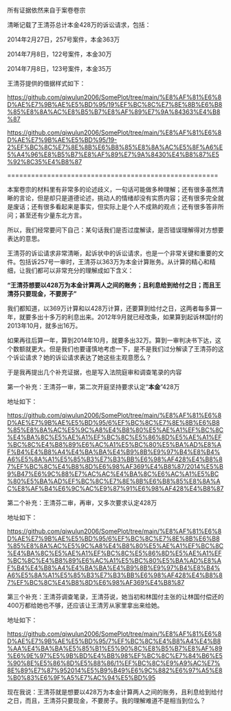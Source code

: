 所有证据依然来自于案卷卷宗

清晰记载了王清芬总计本金428万的诉讼请求，包括：

2014年2月27日，257号案件，本金363万

2014年7月8日，122号案件，本金30万

2014年7月8日，123号案件，本金35万

王清芬提供的借据样式如下：

https://github.com/qiwulun2006/SomePlot/tree/main/%E8%AF%81%E6%8D%AE%E7%9B%AE%E5%BD%95/19%EF%BC%8C%E7%8E%8B%E6%B8%85%E8%8A%AC%E8%B5%B7%E8%AF%89%E7%9A%84363%E4%B8%87

https://github.com/qiwulun2006/SomePlot/tree/main/%E8%AF%81%E6%8D%AE%E7%9B%AE%E5%BD%95/19-2%EF%BC%8C%E7%8E%8B%E6%B8%85%E8%8A%AC%E5%8F%A6%E5%A4%96%E8%B5%B7%E8%AF%89%E7%9A%8430%E4%B8%87%E5%92%8C35%E4%B8%87


=====================================================

本案卷宗的材料里有非常多的论述歧义，一句话可能做多种理解；还有很多虽然清晰的言论，但是却只是道德论述，挑动人的情绪却没有实质内容；还有很多完全就是废话；还有很多看起来是事实，但实际上是个人不成熟的观点；还有很多答非所问；甚至还有少量东北方言。

所以，我们经常要问下自己：某句话我们是否过度解读，是否错误理解得对方想要表达的意思。

王清芬的诉讼请求非常清晰，起诉状中的诉讼请求，也是一个非常关键和重要的文件。包括诉257号一审时，王清芬以363万为本金计算账务。从计算的精心和精细，让我们都可以非常充分的理解成如下含义：

**“王清芬想要以428万为本金计算两人之间的账务；且利息给到给付之日；而且王清芬只要现金，不要房子”**

我们都知道，以369万计算和以428万计算，还要算到给付之日，这两者每多算一年，就要多出十多万的利息出来。2012年9月就已经改条，如果算到起诉林国付的2013年10月，就多出16万。

如果再往后算一年，算到2014年10月，就要多出32万。算到一审判决书下达，这个数额就更大。但是我们也要谨慎地考虑一下，是不是我们过分解读了王清芬的这个诉讼请求？她的诉讼请求表达了她这些主观意愿么？

于是我再提出几个补充证据，也是写入法院庭审和调查笔录的内容

第一个补充：王清芬一审，第二次开庭坚持要求认定“**本金**”428万

地址如下：

https://github.com/qiwulun2006/SomePlot/tree/main/%E8%AF%81%E6%8D%AE%E7%9B%AE%E5%BD%95/6%EF%BC%8C%E7%8E%8B%E6%B8%85%E8%8A%AC%E5%9C%A8%E4%B8%80%E5%AE%A1%EF%BC%8C%E4%BA%8C%E5%AE%A1%EF%BC%8C%E5%86%8D%E5%AE%A1%EF%BC%8C%E4%B8%89%E6%AC%A1%E5%BC%80%E5%BA%AD%E8%AF%B4%E4%B8%A4%E4%BA%BA%E4%B9%8B%E9%97%B4%E8%B4%A6%E5%8A%A1%E5%85%B3%E7%B3%BB%E6%98%AF428%E4%B8%87%EF%BC%8C%E4%B8%8D%E6%98%AF369%E4%B8%87/2014%E5%B9%B47%E6%9C%88%E7%AC%AC%E4%BA%8C%E6%AC%A1%E5%BC%80%E5%BA%AD%EF%BC%8C%E7%8E%8B%E6%B8%85%E8%8A%AC%E8%AF%B4%E6%9C%AC%E9%87%91%E6%98%AF428%E4%B8%87

第二个补充：王清芬二审，再审，又多次要求认定428万

地址如下：

https://github.com/qiwulun2006/SomePlot/tree/main/%E8%AF%81%E6%8D%AE%E7%9B%AE%E5%BD%95/6%EF%BC%8C%E7%8E%8B%E6%B8%85%E8%8A%AC%E5%9C%A8%E4%B8%80%E5%AE%A1%EF%BC%8C%E4%BA%8C%E5%AE%A1%EF%BC%8C%E5%86%8D%E5%AE%A1%EF%BC%8C%E4%B8%89%E6%AC%A1%E5%BC%80%E5%BA%AD%E8%AF%B4%E4%B8%A4%E4%BA%BA%E4%B9%8B%E9%97%B4%E8%B4%A6%E5%8A%A1%E5%85%B3%E7%B3%BB%E6%98%AF428%E4%B8%87%EF%BC%8C%E4%B8%8D%E6%98%AF369%E4%B8%87

第三个补充：王清芬调查笔录，王清芬说，她当初和林国付主张的让林国付偿还的400万都给她也不够，还应该让王清芳从家里拿出来给她。

地址如下：

https://github.com/qiwulun2006/SomePlot/tree/main/%E8%AF%81%E6%8D%AE%E7%9B%AE%E5%BD%95/7%EF%BC%8C%E4%B8%A4%E4%B8%AA%E4%BA%BA%E5%85%B1%E5%90%8C%E8%B5%B7%E8%AF%89%E6%9E%97%E5%9B%BD%E4%BB%98%EF%BC%8C%E7%84%B6%E5%90%8E%E5%86%8D%E5%88%86/1%EF%BC%8C%E9%A9%AC%E7%8E%89%E7%87%952014%E5%B9%B49%E6%9C%882%E6%97%A5%E8%B0%83%E6%9F%A5%E7%AC%94%E5%BD%95


现在我说：王清芬就是想要以428万为本金计算两人之间的账务，且利息给到给付之日，而且，王清芬只要现金，不要房子。我的理解难道不是相当到位么？

